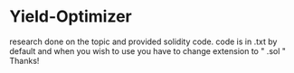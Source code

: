 # Yield-Optimizer
research done on the topic and provided solidity code.
code is in .txt by default and when you wish to use you have to change extension to " .sol "
Thanks!
